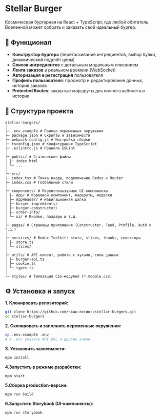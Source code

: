 # Stellar Burger

Космическая бургерная на React + TypeScript, где любой обитатель Вселенной может собрать и заказать свой идеальный бургер.

## 🚀 Функционал
- **Конструктор бургера** (перетаскивание ингредиентов, выбор булки, динамический подсчёт цены)
- **Список ингредиентов** с детальным модальным описанием
- **Лента заказов** в реальном времени (WebSocket)
- **Авторизация и регистрация** пользователя
- **Профиль пользователя**: просмотр и редактирование данных, история заказов
- **Protected Routes**: закрытые маршруты для личного кабинета и истории

## 📁 Структура проекта
``` 
stellar-burgers/
│
├─ .env.example # Пример переменных окружения
├─ package.json # Скрипты и зависимости
├─ webpack.config.js # Настройка сборки
├─ tsconfig.json # Конфигурация TypeScript
├─ .eslintrc.js # Правила ESLint
│
├─ public/ # Статические файлы
│ ├─ index.html
│ └─ ...
│
└─ src/
├─ index.tsx # Точка входа, подключение Redux и Router
├─ index.css # Глобальные стили
│
├─ components/ # Переиспользуемые UI-компоненты
│ ├─ App/ # Корневой компонент, маршруты, модалки
│ ├─ AppHeader/ # Навигационная шапка
│ ├─ burger-ingredients/
│ ├─ burger-constructor/
│ ├─ order-info/
│ └─ ui/ # Кнопки, лоадеры и т.д.
│
├─ pages/ # Страницы приложения (Constructor, Feed, Profile, Auth и т.д.)
│
├─ services/ # Redux Toolkit: store, slices, thunks, селекторы
│ ├─ store.ts
│ └─ slices/
│
├─ utils/ # API-клиент, работа с куками, типы данных
│ ├─ burger-api.ts
│ ├─ cookie.ts
│ └─ types.ts
│
└─ styles/ # Типизация CSS-модулей (*.module.css)
```

## ⚙️ Установка и запуск

**1. Клонировать репозиторий:**
   ```bash
   git clone https://github.com/<ваш-логин>/stellar-burgers.git
   cd stellar-burgers
   ```

**2. Скопировать и заполнить переменные окружения:**

```bash
cp .env.example .env
# в .env указать API_URL и другие ключи
```

**3. Установить зависимости:**

```bash
npm install
```

**4.Запустить в режиме разработки:**

```bash
npm start
```

**5.Сборка production-версии:**

```bash
npm run build
```
**6.Запустить Storybook (UI-компоненты):**

```bash
npm run storybook
```
